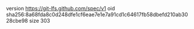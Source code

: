 version https://git-lfs.github.com/spec/v1
oid sha256:8a68fda8c0d248dfe1cf6eae7e1e7a91cd1c64617fb58dbefd210ab3028cbe98
size 303
